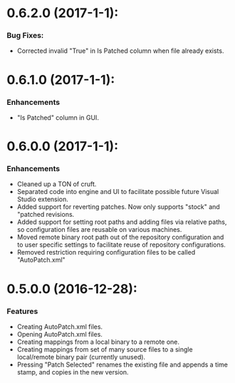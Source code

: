 # 0.6.2.0 (2017-1-1):

### Bug Fixes:
* Corrected invalid "True" in Is Patched column when file already exists.

# 0.6.1.0 (2017-1-1):

### Enhancements
* "Is Patched" column in GUI.

# 0.6.0.0 (2017-1-1):

### Enhancements
* Cleaned up a TON of cruft.
* Separated code into engine and UI to facilitate possible future Visual Studio extension.
* Added support for reverting patches. Now only supports "stock" and "patched revisions.
* Added support for setting root paths and adding files via relative paths, so configuration files are reusable on various machines.
* Moved remote binary root path out of the repository configuration and to user specific settings to facilitate reuse of repository configurations.
* Removed restriction requiring configuration files to be called "AutoPatch.xml"

# 0.5.0.0 (2016-12-28):

### Features
* Creating AutoPatch.xml files.
* Opening AutoPatch.xml files.
* Creating mappings from a local binary to a remote one.
* Creating mappings from set of many source files to a single local/remote binary pair (currently unused).
* Pressing "Patch Selected" renames the existing file and appends a time stamp, and copies in the new version.